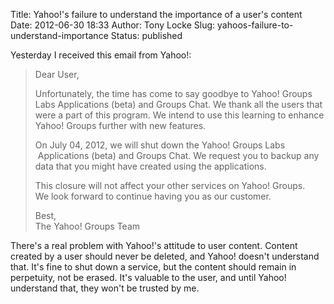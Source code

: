 Title: Yahoo!'s failure to understand the importance of a user's content
Date: 2012-06-30 18:33
Author: Tony Locke
Slug: yahoos-failure-to-understand-importance
Status: published

Yesterday I received this email from Yahoo!:  

> Dear User,  
>   
> Unfortunately, the time has come to say goodbye to Yahoo! Groups Labs Applications (beta) and Groups Chat. We thank all the users that were a part of this program. We intend to use this learning to enhance Yahoo! Groups further with new features.  
>   
> On July 04, 2012, we will shut down the Yahoo! Groups Labs  Applications (beta) and Groups Chat. We request you to backup any data that you might have created using the applications.  
>   
> This closure will not affect your other services on Yahoo! Groups.  
> We look forward to continue having you as our customer.  
>   
> Best,  
> The Yahoo! Groups Team

There's a real problem with Yahoo!'s attitude to user content. Content created by a user should never be deleted, and Yahoo! doesn't understand that. It's fine to shut down a service, but the content should remain in perpetuity, not be erased. It's valuable to the user, and until Yahoo! understand that, they won't be trusted by me.
